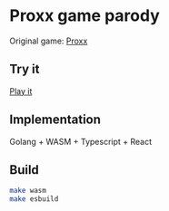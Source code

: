 # Proxx game parody

Original game: [Proxx](https://proxx.app)

## Try it

[Play it](https://evgenus.github.io/Evgenus/proxx/)

## Implementation

Golang + WASM + Typescript + React

## Build

```bash
make wasm
make esbuild
```